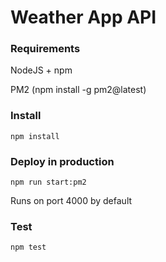 # Weather App API

### Requirements
NodeJS + npm

PM2 (npm install -g pm2@latest)

### Install
```
npm install
```

### Deploy in production
```
npm run start:pm2
```
Runs on port 4000 by default

### Test
```
npm test
```


